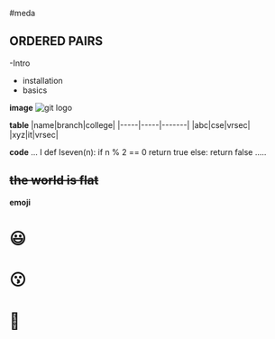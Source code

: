 #meda
## **ORDERED PAIRS**
-Intro
  * installation
  * basics


 **image**
 ![git logo](https://upload.wikimedia.org/wikipedia/commons/thumb/e/e0/Git-logo.svg/1280px-Git-logo.svg.png)
 
 **table**
 |name|branch|college|
 |-----|-----|-------|
 |abc|cse|vrsec|
 |xyz|it|vrsec|
 
 **code**
 ... I
  def Iseven(n):
    if n % 2 == 0
      return true
  else:
    return false
  .....
 ## ~~the world is flat~~
 
 **emoji**
   # :smiley:
 # :kissing:
 # :chicken:

